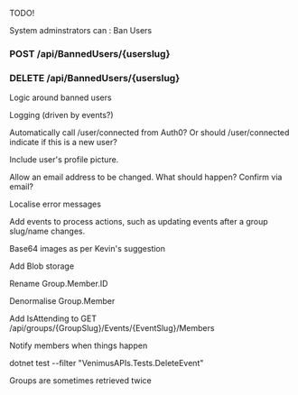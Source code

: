 
TODO!

System adminstrators can :  Ban Users
### POST /api/BannedUsers/{userslug}
### DELETE /api/BannedUsers/{userslug}


Logic around banned users

Logging (driven by events?)

Automatically call /user/connected from Auth0?   Or should /user/connected indicate if this is a new user?

Include user's profile picture.

Allow an email address to be changed.  What should happen?  Confirm via email?

Localise error messages

Add events to process actions,  such as updating events after a group slug/name changes.

Base64 images  as per Kevin's suggestion

Add Blob storage

Rename Group.Member.ID 

Denormalise Group.Member

Add IsAttending to GET /api/groups/{GroupSlug}/Events/{EventSlug}/Members

Notify members when things happen

dotnet test --filter "VenimusAPIs.Tests.DeleteEvent"

Groups are sometimes retrieved twice